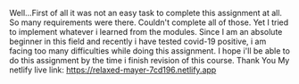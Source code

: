 Well...First of all it was not an easy task to complete this assignment at all. So many requirements were there. Couldn't complete all of those. Yet I tried to implement whatever i learned from the modules. Since I am an absolute beginner in this field and recently i have tested covid-19 positive, i am facing too many difficulties while doing this assignment. I hope i'll be able to do this assignment by the time i finish revision of this course. 
Thank You
My netlify live link:
https://relaxed-mayer-7cd196.netlify.app